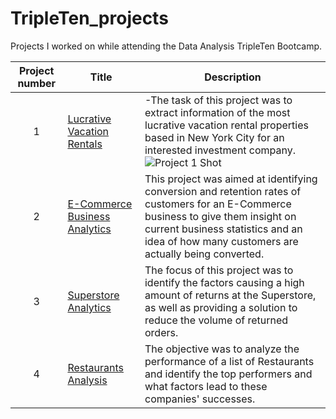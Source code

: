 # TripleTen_projects
Projects I worked on while attending the Data Analysis TripleTen Bootcamp.


| Project number | Title | Description |
| :-----------: | ----------- |----------- |
| 1 | [Lucrative Vacation Rentals](https://docs.google.com/spreadsheets/d/1dhMgvtvnSIzMLKKJAza_zm0o3yrbzvCDKLxLR8DJukA/edit#gid=102274736) |  -The task of this project was to extract information of the most lucrative vacation rental properties based in New York City for an interested investment company. ![Project 1 Shot](https://github.com/G-Collo/Data-Projects-TripleTen/assets/162799567/9ead223b-9d4d-4c27-bc26-73517a7bb8d1) |
| 2 | [E-Commerce Business Analytics](https://docs.google.com/spreadsheets/d/1GZtTB-pQJ7JuijtDUSYZNTO8rFI5fDAAkY2HLLg_VvE/edit#gid=38637670) | This project was aimed at identifying conversion and retention rates of customers for an E-Commerce business to give them insight on current business statistics and an idea of how many customers are actually being converted. |
| 3 | [Superstore Analytics](https://public.tableau.com/app/profile/collins.ofoegbu/viz/Project2_17087612291380/Story1)| The focus of this project was to identify the factors causing a high amount of returns at the Superstore, as well as providing a solution to reduce the volume of returned orders. |
| 4 | [Restaurants Analysis](https://public.tableau.com/app/profile/collins.ofoegbu/viz/ProjectFinale/Story1)| The objective was to analyze the performance of a list of Restaurants and identify the top performers and what factors lead to these companies' successes. |

